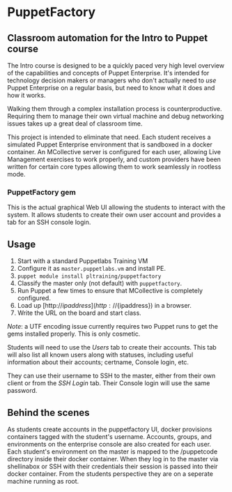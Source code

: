 PuppetFactory
=============

## Classroom automation for the Intro to Puppet course

The Intro course is designed to be a quickly paced very high level overview of
the capabilities and concepts of Puppet Enterprise. It's intended for technology
decision makers or managers who don't actually need to *use* Puppet Enterprise
on a regular basis, but need to know what it does and how it works.

Walking them through a complex installation process is counterproductive.
Requiring them to manage their own virtual machine and debug networking issues
takes up a great deal of classroom time.

This project is intended to eliminate that need. Each student receives a simulated
Puppet Enterprise environment that is sandboxed in a docker container. An 
MCollective server is configured for each user, allowing Live Management 
exercises to work properly, and custom providers have been written for certain 
core types allowing them to work seamlessly in rootless mode.

### PuppetFactory gem

This is the actual graphical Web UI allowing the students to interact with the
system. It allows students to create their own user account and provides a tab
for an SSH console login.

## Usage

1. Start with a standard Puppetlabs Training VM
1. Configure it as `master.puppetlabs.vm` and install PE.
1. `puppet module install pltraining/puppetfactory`
1. Classify the master only (not default) with `puppetfactory`.
1. Run Puppet a few times to ensure that MCollective is completely configured.
1. Load up [http://${ipaddress}](http://${ipaddress}) in a browser.
1. Write the URL on the board and start class.

*Note*: a UTF encoding issue currently requires two Puppet runs to get the gems
installed properly. This is only cosmetic.

Students will need to use the _Users_ tab to create their accounts. This tab
will also list all known users along with statuses, including useful information
about their accounts; certname, Console login, etc.

They can use their username to SSH to the master, either from their own client
or from the _SSH Login_ tab. Their Console login will use the same password.

## Behind the scenes

As students create accounts in the puppetfactory UI, docker provisions containers
tagged with the student's username. Accounts, groups, and environments on the 
enterprise console are also created for each user. Each student's environment on
the master is mapped to the /puppetcode directory inside their docker container.
When they log in to the master via shellinabox or SSH with their credentials 
their session is passed into their docker container. From the students perspective
they are on a seperate machine running as root.
